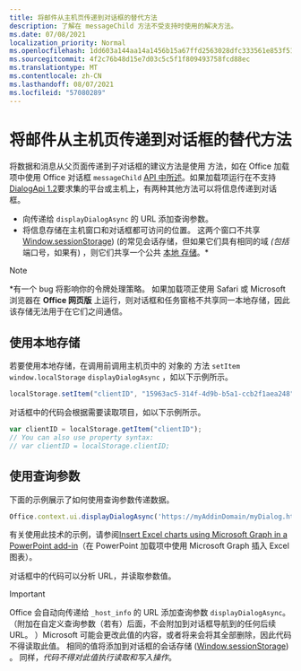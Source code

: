 ```yaml
---
title: 将邮件从主机页传递到对话框的替代方法
description: 了解在 messageChild 方法不受支持时使用的解决方法。
ms.date: 07/08/2021
localization_priority: Normal
ms.openlocfilehash: 1dd603a144aa14a1456b15a67ffd2563028dfc333561e853f518dde1af06f899
ms.sourcegitcommit: 4f2c76b48d15e7d03c5c5f1f809493758fcd88ec
ms.translationtype: MT
ms.contentlocale: zh-CN
ms.lasthandoff: 08/07/2021
ms.locfileid: "57080289"
---
```

# <a name="alternative-ways-of-passing-messages-to-a-dialog-box-from-its-host-page"></a>将邮件从主机页传递到对话框的替代方法

将数据和消息从父页面传递到子对话框的建议方法是使用 方法，如在 Office 加载项中使用 Office 对话框 `messageChild` [API 中所述](dialog-api-in-office-add-ins.md#pass-information-to-the-dialog-box)。如果加载项运行在不支持[DialogApi 1.2](../reference/requirement-sets/dialog-api-requirement-sets.md)要求集的平台或主机上，有两种其他方法可以将信息传递到对话框。

- 向传递给 `displayDialogAsync` 的 URL 添加查询参数。
- 将信息存储在主机窗口和对话框都可访问的位置。 这两个窗口不共享 [Window.sessionStorage](https://developer.mozilla.org/docs/Web/API/Window/sessionStorage))  (的常见会话存储，但如果它们具有相同的域 *(包括* 端口号，如果有) ，则它们共享一个公共 [本地 存储](https://www.w3schools.com/html/html5_webstorage.asp)。\*

> [!NOTE]
> \*有一个 bug 将影响你的令牌处理策略。 如果加载项正使用 Safari 或 Microsoft 浏览器在 **Office 网页版** 上运行，则对话框和任务窗格不共享同一本地存储，因此该存储无法用于在它们之间通信。

## <a name="use-local-storage"></a>使用本地存储

若要使用本地存储，在调用前调用主机页中的 对象的 方法 `setItem` `window.localStorage` `displayDialogAsync` ，如以下示例所示。

```js
localStorage.setItem("clientID", "15963ac5-314f-4d9b-b5a1-ccb2f1aea248");
```

对话框中的代码会根据需要读取项目，如以下示例所示。

```js
var clientID = localStorage.getItem("clientID");
// You can also use property syntax:
// var clientID = localStorage.clientID;
```

## <a name="use-query-parameters"></a>使用查询参数

下面的示例展示了如何使用查询参数传递数据。

```js
Office.context.ui.displayDialogAsync('https://myAddinDomain/myDialog.html?clientID=15963ac5-314f-4d9b-b5a1-ccb2f1aea248');
```

有关使用此技术的示例，请参阅[Insert Excel charts using Microsoft Graph in a PowerPoint add-in](https://github.com/OfficeDev/PowerPoint-Add-in-Microsoft-Graph-ASPNET-InsertChart)（在 PowerPoint 加载项中使用 Microsoft Graph 插入 Excel 图表）。

对话框中的代码可以分析 URL，并读取参数值。

> [!IMPORTANT]
> Office 会自动向传递给 `_host_info` 的 URL 添加查询参数 `displayDialogAsync`。 （附加在自定义查询参数（若有）后面，不会附加到对话框导航到的任何后续 URL。 ）Microsoft 可能会更改此值的内容，或者将来会将其全部删除，因此代码不得读取此值。 相同的值将添加到对话框的会话存储 ([Window.sessionStorage](https://developer.mozilla.org/docs/Web/API/Window/sessionStorage)) 。 同样，*代码不得对此值执行读取和写入操作*。
